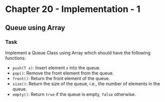 # Chapter 20 - Implementation - 1
## Queue using Array

### Task

Implement a Queue Class using Array which should have the following functions:

- `push(T x)`: Insert element `x` into the queue.
- `pop()`: Remove the front element from the queue.
- `front()`: Return the front element of the queue.
- `size()`: Return the size of the queue, i.e., the number of elements in the queue.
- `empty()`: Return `true` if the queue is empty, `false` otherwise.